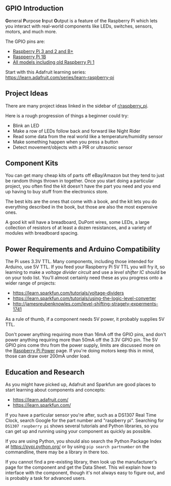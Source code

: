 ## GPIO Introduction

**G**eneral **P**urpose **I**nput **O**utput is a feature of the Raspberry Pi which lets you interact with real-world components like LEDs, switches, sensors, motors, and much more.

The GPIO pins are:

* [Raspberry Pi 3 and 2 and B+](http://i.imgur.com/tZPijCk.png)
* [Raspperry Pi 1B](http://i.imgur.com/ELzPEgJ.jpg)
* [All models including old Raspberry Pi 1](http://i.imgur.com/g3Phdyw.png)

Start with this Adafruit learning series: https://learn.adafruit.com/series/learn-raspberry-pi

## Project Ideas

There are many project ideas linked in the sidebar of [r/raspberry_pi](https://www.reddit.com/r/raspberry_pi/).

Here is a rough progression of things a beginner could try:

* Blink an LED
* Make a row of LEDs follow back and forward like Night Rider
* Read some data from the real world like a temperature/humidity sensor
* Make something happen when you press a button
* Detect movement/objects with a PIR or ultrasonic sensor

## Component Kits

You can get many cheap kits of parts off eBay/Amazon but they tend to just be random things thrown in together. Once you start doing a particular project, you often find the kit doesn't have the part you need and you end up having to buy stuff from the electronics store.

The best kits are the ones that come with a book, and the kit lets you do everything described in the book, but those are also the most expensive ones.

A good kit will have a breadboard, DuPont wires, some LEDs, a large collection of resistors of at least a dozen resistances, and a variety of modules with breadboard spacing.

## Power Requirements and Arduino Compatibility

The Pi uses 3.3V TTL. Many components, including those intended for Arduino, use 5V TTL. If you feed your Raspberry Pi 5V TTL you will fry it, so learning to make a *voltage divider circuit* and use a *level shifter IC* should be on your todo list. You'll almost certainly need these as you progress onto a wider range of projects:

* https://learn.sparkfun.com/tutorials/voltage-dividers
* https://learn.sparkfun.com/tutorials/using-the-logic-level-converter
* http://jamesreubenknowles.com/level-shifting-stragety-experments-1741

As a rule of thumb, if a component needs 5V power, it probably supplies 5V TTL.

Don't power anything requiring more than 16mA off the GPIO pins, and don't power anything requiring more than 50mA off the 3.3V GPIO pin. The 5V GPIO pins come thru from the power supply, limits are discussed more on the [Raspberry Pi Power](Raspberry-Pi-Power) page. If you're doing motors keep this in mind, those can draw over 200mA under load.

## Education and Research

As you might have picked up, Adafruit and Sparkfun are good places to start learning about components and concepts:

* https://learn.adafruit.com/
* https://learn.sparkfun.com/

If you have a particular sensor you're after, such as a DS1307 Real Time Clock, search Google for the part number and "raspberry pi". Searching for `DS1307 raspberry pi` shows several tutorials and Python libraries, so you can get up and running using your component as quickly as possible.

If you are using Python, you should also search the Python Package Index at https://pypi.python.org/ or by using `pip search partnumber` on the commandline, there may be a library in there too.

If you cannot find a pre-existing library, then look up the manufacturer's page for the component and get the Data Sheet. This wil explain how to interface with the component, though it's not always easy to figure out, and is probably a task for advanced users.